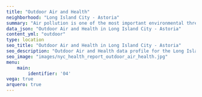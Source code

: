 ```yaml
---
title: "Outdoor Air and Health"
neighborhood: "Long Island City - Astoria"
summary: "Air pollution is one of the most important environmental threats to urban populations and while all people are exposed, pollutant emissions, levels of exposure, and population vulnerability vary across neighborhoods. Exposures to common air pollutants have been linked to respiratory and cardiovascular diseases, cancers, and premature deaths."
data_json: "Outdoor Air and Health in Long Island City - Astoria"
content_yml: "outdoor"
type: location
seo_title: "Outdoor Air and Health in Long Island City - Astoria"
seo_description: "Outdoor Air and Health data profile for the Long Island City - Astoria neighborhood of NYC."
seo_image: "images/nyc_health_report_outdoor_air_health.jpg"
menu:
    main:
        identifier: '04'
vega: true
arquero: true
---
```

